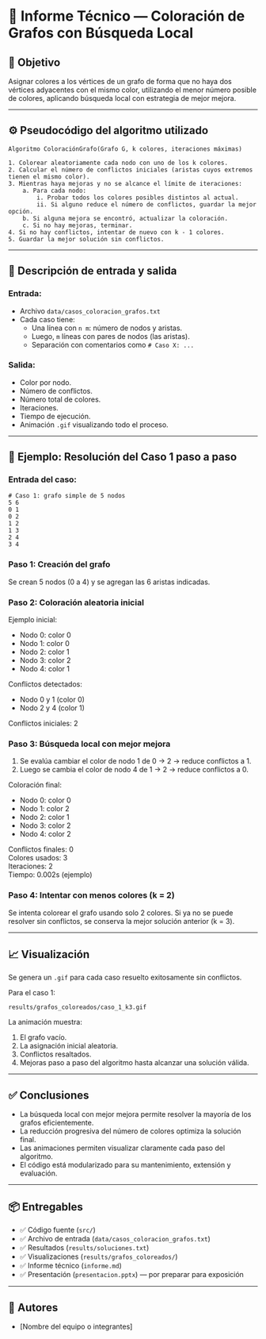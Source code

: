 # 📝 Informe Técnico — Coloración de Grafos con Búsqueda Local

## 🎯 Objetivo

Asignar colores a los vértices de un grafo de forma que no haya dos vértices adyacentes con el mismo color, utilizando el menor número posible de colores, aplicando búsqueda local con estrategia de mejor mejora.

---

## ⚙️ Pseudocódigo del algoritmo utilizado

```text
Algoritmo ColoraciónGrafo(Grafo G, k colores, iteraciones máximas)

1. Colorear aleatoriamente cada nodo con uno de los k colores.
2. Calcular el número de conflictos iniciales (aristas cuyos extremos tienen el mismo color).
3. Mientras haya mejoras y no se alcance el límite de iteraciones:
    a. Para cada nodo:
        i. Probar todos los colores posibles distintos al actual.
        ii. Si alguno reduce el número de conflictos, guardar la mejor opción.
    b. Si alguna mejora se encontró, actualizar la coloración.
    c. Si no hay mejoras, terminar.
4. Si no hay conflictos, intentar de nuevo con k - 1 colores.
5. Guardar la mejor solución sin conflictos.
```

---

## 🔢 Descripción de entrada y salida

### Entrada:
- Archivo `data/casos_coloracion_grafos.txt`
- Cada caso tiene:
  - Una línea con `n m`: número de nodos y aristas.
  - Luego, `m` líneas con pares de nodos (las aristas).
  - Separación con comentarios como `# Caso X: ...`

### Salida:
- Color por nodo.
- Número de conflictos.
- Número total de colores.
- Iteraciones.
- Tiempo de ejecución.
- Animación `.gif` visualizando todo el proceso.

---

## 📘 Ejemplo: Resolución del Caso 1 paso a paso

### Entrada del caso:
```
# Caso 1: grafo simple de 5 nodos
5 6
0 1
0 2
1 2
1 3
2 4
3 4
```

### Paso 1: Creación del grafo
Se crean 5 nodos (0 a 4) y se agregan las 6 aristas indicadas.

### Paso 2: Coloración aleatoria inicial
Ejemplo inicial:
- Nodo 0: color 0
- Nodo 1: color 0
- Nodo 2: color 1
- Nodo 3: color 2
- Nodo 4: color 1

Conflictos detectados:
- Nodo 0 y 1 (color 0)
- Nodo 2 y 4 (color 1)

Conflictos iniciales: 2

### Paso 3: Búsqueda local con mejor mejora
1. Se evalúa cambiar el color de nodo 1 de 0 → 2 → reduce conflictos a 1.
2. Luego se cambia el color de nodo 4 de 1 → 2 → reduce conflictos a 0.

Coloración final:
- Nodo 0: color 0
- Nodo 1: color 2
- Nodo 2: color 1
- Nodo 3: color 2
- Nodo 4: color 2

Conflictos finales: 0  
Colores usados: 3  
Iteraciones: 2  
Tiempo: 0.002s (ejemplo)

### Paso 4: Intentar con menos colores (k = 2)
Se intenta colorear el grafo usando solo 2 colores. Si ya no se puede resolver sin conflictos, se conserva la mejor solución anterior (k = 3).

---

## 📈 Visualización

Se genera un `.gif` para cada caso resuelto exitosamente sin conflictos.

Para el caso 1:
```
results/grafos_coloreados/caso_1_k3.gif
```

La animación muestra:
1. El grafo vacío.
2. La asignación inicial aleatoria.
3. Conflictos resaltados.
4. Mejoras paso a paso del algoritmo hasta alcanzar una solución válida.

---

## ✅ Conclusiones

- La búsqueda local con mejor mejora permite resolver la mayoría de los grafos eficientemente.
- La reducción progresiva del número de colores optimiza la solución final.
- Las animaciones permiten visualizar claramente cada paso del algoritmo.
- El código está modularizado para su mantenimiento, extensión y evaluación.

---

## 📦 Entregables

- ✅ Código fuente (`src/`)
- ✅ Archivo de entrada (`data/casos_coloracion_grafos.txt`)
- ✅ Resultados (`results/soluciones.txt`)
- ✅ Visualizaciones (`results/grafos_coloreados/`)
- ✅ Informe técnico (`informe.md`)
- ✅ Presentación (`presentacion.pptx`) — por preparar para exposición

---

## 👥 Autores

- [Nombre del equipo o integrantes]

